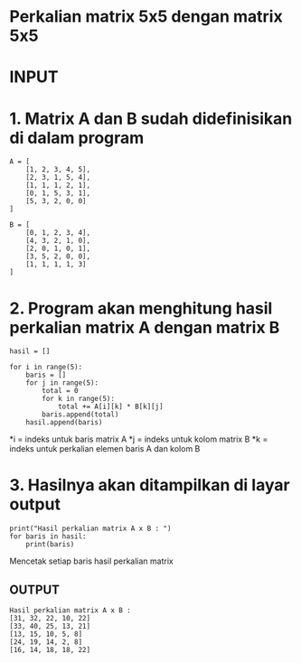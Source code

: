 # Perkalian matrix 5x5 dengan matrix 5x5

# INPUT
# 1. Matrix A dan B sudah didefinisikan di dalam program
```
A = [
    [1, 2, 3, 4, 5],
    [2, 3, 1, 5, 4],
    [1, 1, 1, 2, 1],
    [0, 1, 5, 3, 1],
    [5, 3, 2, 0, 0]
]

B = [
    [0, 1, 2, 3, 4],
    [4, 3, 2, 1, 0],
    [2, 0, 1, 0, 1],
    [3, 5, 2, 0, 0],
    [1, 1, 1, 1, 3]
]
```

# 2. Program akan menghitung hasil perkalian matrix A dengan matrix B
```
hasil = []

for i in range(5):         
    baris = []
    for j in range(5):
        total = 0
        for k in range(5):
            total += A[i][k] * B[k][j]
        baris.append(total)
    hasil.append(baris)
```

*i = indeks untuk baris matrix A 
*j = indeks untuk kolom matrix B 
*k = indeks untuk perkalian elemen baris A dan kolom B 

# 3. Hasilnya akan ditampilkan di layar output
```
print("Hasil perkalian matrix A x B : ")
for baris in hasil:
    print(baris)        
```
Mencetak setiap baris hasil perkalian matrix

## OUTPUT
```
Hasil perkalian matrix A x B :
[31, 32, 22, 10, 22]
[33, 40, 25, 13, 21]
[13, 15, 10, 5, 8]
[24, 19, 14, 2, 8]
[16, 14, 18, 18, 22]
```
